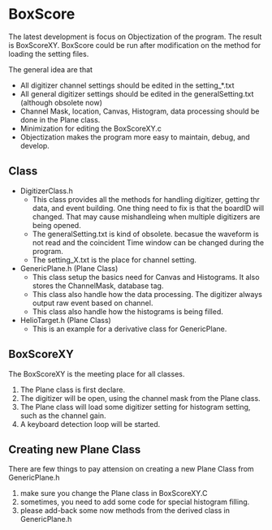 # BoxScore
The latest development is focus on Objectization of the program.
The result is BoxScoreXY. BoxScore could be run after modification on the method for loading the setting files.

The general idea are that
- All digitizer channel settings should be edited in the setting_*.txt
- All general digitizer settings should be edited in the generalSetting.txt (although obsolete now)
- Channel Mask, location, Canvas, Histogram, data processing should be done in the Plane class.
- Minimization for editing the BoxScoreXY.c
- Objectization makes the program more easy to maintain, debug, and develop.

## Class

- DigitizerClass.h
    - This class provides all the methods for handling digitizer, getting thr data, and event building. One thing need to fix is that the boardID will changed. That may cause mishandleing when multiple digitizers are being opened.
    - The generalSetting.txt is kind of obsolete. becasue the waveform is not read and the coincident Time window can be changed during the program.
    - The setting_X.txt is the place for channel setting.
- GenericPlane.h (Plane Class)
    - This class setup the basics need for Canvas and Histograms. It also stores the ChannelMask, database tag.
    - This class also handle how the data processing. The digitizer always output raw event based on channel. 
    - This class also handle how the histograms is being filled.
- HelioTarget.h (Plane Class)
    - This is an example for a derivative class for GenericPlane.

## BoxScoreXY
The BoxScoreXY is the meeting place for all classes.
1. The Plane class is first declare. 
2. The digitizer will be open, using the channel mask from the Plane class.
3. The Plane class will load some digitizer setting for histogram setting, such as the channel gain.
4. A keyboard detection loop will be started.

## Creating new Plane Class
There are few things to pay attension on creating a new Plane Class from GenericPlane.h
1. make sure you change the Plane class in BoxScoreXY.C
2. sometimes, you need to add some code for special histogram filling.
3. please add-back some now methods from the derived class in GenericPlane.h
